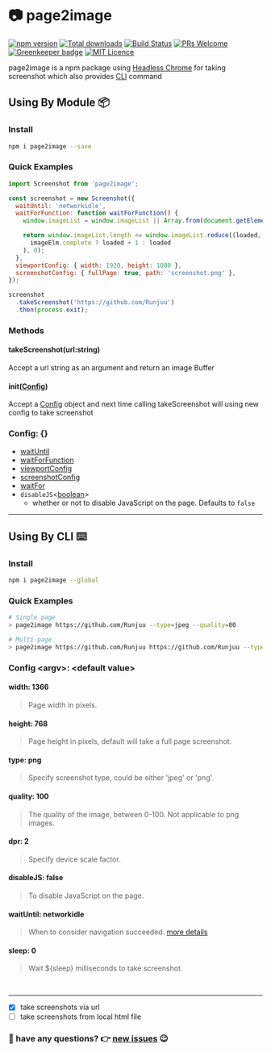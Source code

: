 #  📷 page2image

[![npm version](https://badge.fury.io/js/page2image.svg)](https://www.npmjs.com/package/page2image)
[![Total downloads](https://img.shields.io/npm/dt/page2image.svg)](https://www.npmjs.com/package/page2image)
[![Build Status](https://travis-ci.org/Runjuu/page2image.svg?branch=master)](https://travis-ci.org/Runjuu/page2image)
[![PRs Welcome](https://img.shields.io/badge/PRs-welcome-brightgreen.svg)](https://github.com/Runjuu/page2image/pulls)
[![Greenkeeper badge](https://badges.greenkeeper.io/Runjuu/page2image.svg)](https://greenkeeper.io/)
[![MIT Licence](https://badges.frapsoft.com/os/mit/mit.svg?v=103)](https://opensource.org/licenses/mit-license.php)

page2image is a npm package using [Headless Chrome](https://developers.google.com/web/updates/2017/04/headless-chrome) for taking screenshot which also provides [CLI](https://github.com/Runjuu/page2image#using-by-cli-️) command

## Using By Module 📦

### Install
```bash
npm i page2image --save
```

### Quick Examples
```js
import Screenshot from 'page2image';

const screenshot = new Screenshot({
  waitUntil: 'networkidle',
  waitForFunction: function waitForFunction() {
    window.imageList = window.imageList || Array.from(document.getElementsByTagName('img'));

    return window.imageList.length <= window.imageList.reduce((loaded, imageElm) => (
      imageElm.complete ? loaded + 1 : loaded
    ), 0);
  },
  viewportConfig: { width: 1920, height: 1080 },
  screenshotConfig: { fullPage: true, path: 'screenshot.png' },
});

screenshot
  .takeScreenshot('https://github.com/Runjuu')
  .then(process.exit);

```

### Methods

#### takeScreenshot(url:string)
Accept a url string as an argument and return an image Buffer

#### init([Config](https://github.com/Runjuu/page2image#config))
Accept a [Config](https://github.com/Runjuu/page2image#config) object and next time calling takeScreenshot will using new config to take screenshot

### Config: {}

- [waitUntil](https://github.com/googlechrome/puppeteer/blob/HEAD/docs/api.md#pagegotourl-options)
- [waitForFunction](https://github.com/googlechrome/puppeteer/blob/HEAD/docs/api.md#pagewaitforfunctionpagefunction-options-args)
- [viewportConfig](https://github.com/googlechrome/puppeteer/blob/HEAD/docs/api.md#pageviewport)
- [screenshotConfig](https://github.com/googlechrome/puppeteer/blob/HEAD/docs/api.md#pagescreenshotoptions)
- [waitFor](https://github.com/googlechrome/puppeteer/blob/HEAD/docs/api.md#pagewaitforselectororfunctionortimeout-options)
- `disableJS`<[boolean](https://developer.mozilla.org/en-US/docs/Web/JavaScript/Data_structures#Boolean_type)>
  - whether or not to disable JavaScript on the page. Defaults to `false`

---
## Using By CLI ⌨️

### Install
```bash
npm i page2image --global
```

### Quick Examples
```bash
# Single page
> page2image https://github.com/Runjuu --type=jpeg --quality=80

# Multi-page
> page2image https://github.com/Runjuu https://github.com/Runjuu --type=jpeg --quality=80
```

### Config \<argv\>: \<default value\>

#### width: 1366
> Page width in pixels.

#### height: 768
> Page height in pixels, default will take a full page screenshot.

#### type: png
> Specify screenshot type, could be either 'jpeg' or 'png'.

#### quality: 100
> The quality of the image, between 0-100. Not applicable to png images.

#### dpr: 2
> Specify device scale factor.

#### disableJS: false
> To disable JavaScript on the page.

#### waitUntil: networkidle
> When to consider navigation succeeded. [more details](https://github.com/googlechrome/puppeteer/blob/HEAD/docs/api.md#pagegotourl-options)

#### sleep: 0
> Wait ${sleep} milliseconds to take screenshot.

<br/><hr/>
- [x] take screenshots via url
- [ ] take screenshots from local html file

### 🤔 have any questions? 👉 [new issues](https://github.com/Runjuu/page2image/issues/new) 😉
